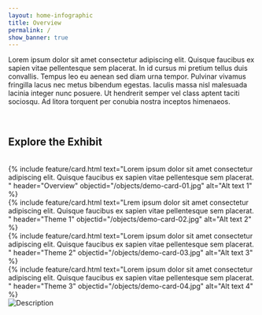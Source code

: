 ```yaml
---
layout: home-infographic
title: Overview
permalink: /
show_banner: true
---
```


Lorem ipsum dolor sit amet consectetur adipiscing elit. Quisque faucibus ex sapien vitae pellentesque sem placerat. In id cursus mi pretium tellus duis convallis. Tempus leo eu aenean sed diam urna tempor. Pulvinar vivamus fringilla lacus nec metus bibendum egestas. Iaculis massa nisl malesuada lacinia integer nunc posuere. Ut hendrerit semper vel class aptent taciti sociosqu. Ad litora torquent per conubia nostra inceptos himenaeos.

<br>

## Explore the Exhibit

<br>

<div class="container">
  <div class="row row-cols-1 row-cols-sm-2 row-cols-md-4 g-4">
    <div class="col">
      {% include feature/card.html text="Lorem ipsum dolor sit amet consectetur adipiscing elit. Quisque faucibus ex sapien vitae pellentesque sem placerat. " header="Overview" objectid="/objects/demo-card-01.jpg" alt="Alt text 1" %}
    </div>
    <div class="col">
      {% include feature/card.html text="Lrem ipsum dolor sit amet consectetur adipiscing elit. Quisque faucibus ex sapien vitae pellentesque sem placerat. " header="Theme 1" objectid="/objects/demo-card-02.jpg" alt="Alt text 2" %}
    </div>
    <div class="col">
      {% include feature/card.html text="Lorem ipsum dolor sit amet consectetur adipiscing elit. Quisque faucibus ex sapien vitae pellentesque sem placerat. " header="Theme 2" objectid="/objects/demo-card-03.jpg" alt="Alt text 3" %}
    </div>
    <div class="col">
      {% include feature/card.html text="Lorem ipsum dolor sit amet consectetur adipiscing elit. Quisque faucibus ex sapien vitae pellentesque sem placerat. " header="Theme 3" objectid="/objects/demo-card-04.jpg" alt="Alt text 4" %}
    </div>
  </div>
</div>

<img src="{{ '/objects/demo-home-01.jpg' | relative_url }}" alt="Description" style="max-width: 100%; height: auto;">